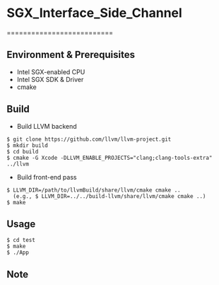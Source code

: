 # SGX_Interface_Side_Channel
==========================

Environment & Prerequisites
---------------------------
- Intel SGX-enabled CPU
- Intel SGX SDK & Driver
- cmake


Build
--------------------------
- Build LLVM backend
~~~~~{.sh}
$ git clone https://github.com/llvm/llvm-project.git
$ mkdir build
$ cd build
$ cmake -G Xcode -DLLVM_ENABLE_PROJECTS="clang;clang-tools-extra" ../llvm
~~~~~

- Build front-end pass
~~~~~{.sh}
$ LLVM_DIR=/path/to/llvmBuild/share/llvm/cmake cmake ..
  (e.g., $ LLVM_DIR=../../build-llvm/share/llvm/cmake cmake ..)
$ make
~~~~~

Usage
-------------------------
~~~~~{.sh}
$ cd test
$ make
$ ./App
~~~~~

Note
------------------------
